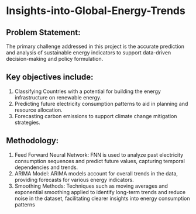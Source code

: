 # Insights-into-Global-Energy-Trends
## Problem Statement: 
The primary challenge addressed in this project is the accurate prediction and analysis of sustainable energy indicators to support data-driven decision-making and policy formulation.

## Key objectives include: 
1.	Classifying Countries with a potential for building the energy infrastructure on renewable energy. 
2.	Predicting future electricity consumption patterns to aid in planning and resource allocation.
3.	Forecasting carbon emissions to support climate change mitigation strategies.

## Methodology:
1.	Feed Forward Neural Network: FNN is used to analyze past electricity consumption sequences and predict future values, capturing temporal dependencies and trends.
2.	ARIMA Model: ARIMA models account for overall trends in the data, providing forecasts for various energy indicators.
3.	Smoothing Methods: Techniques such as moving averages and exponential smoothing applied to identify long-term trends and reduce noise in the dataset, facilitating clearer insights into energy consumption patterns
